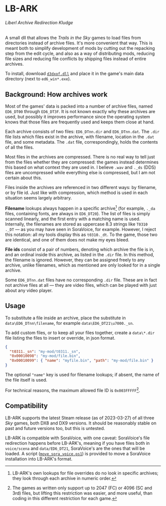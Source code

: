 # LB-ARK
###### Liberl Archive Redirection Kludge

A small dll that allows the *Trails in the Sky* games to load files from
directories instead of archive files. It's more convenient that way. This is
meant both to simplify development of mods by cutting out the repacking step
from the edit cycle, and also as a way of distributing mods, reducing file
sizes and reducing file conflicts by shipping files instead of entire archives.

To install, download
[`d3dxof.dll`](https://github.com/Kyuuhachi/LB-ARK/releases/latest) and
place it in the game's main data directory (next to `ed6_win*.exe`).

## Background: How archives work

Most of the games' data is packed into a number of archive files, named
`ED6_DT00` through `ED6_DT3F`. It is not known exactly why these archives are
used, but possibly it improves performance since the operating system knows
that those files are frequently used and keeps them close at hand.

Each archive consists of two files: `ED6_DTnn.dir` and `ED6_DTnn.dat`. The
`.dir` file lists which files exist in the archive, with filename, location in
the `.dat` file, and some metadata. The `.dat` file, correspondingly, holds the
contents of all the files.

Most files in the archives are compressed. There is no real way to tell just
from the files whether they are compressed: the games instead determines this
based on what context they are used in. I believe `.wav` and `._ds` (DDS) files
are uncompressed while everything else is compressed, but I am not certain
about this.

Files inside the archives are referenced in two different ways: by filename, or
by file id. Just like with compression, which method is used in each situation
seems largely arbitrary.

**Filename** lookups always happen in a specific archive[^specific] (for example, `._da`
files, containing fonts, are always in `ED6_DT20`). The list of files is simply
scanned linearly, and the first entry with a matching name is used. Internally,
the filenames are stored as uppercase 8.3 strings like `T0310   ._DT` — as you
may have seen in SoraVoice, for example. However, I reject this notation: all
my tools display this as `t0310._dt`. To the game, those two are identical, and
one of them does not make my eyes bleed.

**File ids** consist of a pair of numbers, denoting which archive the file is
in, and an ordinal inside this archive, as listed in the `.dir` file. In this
method, the filename is ignored. However, they can be assigned freely to any
archive, unlike filenames, which as mentioned are only looked for in a single
archive.

Some `ED6_DTnn.dat` files have no corresponding `.dir` file. These are in fact
not archive files at all — they are video files, which can be played with just
about any video player.

## Usage

To substitute a file inside an archive, place the substitute in
`data\ED6_DTnn\filename`, for example `data\ED6_DT21\u7000._sn`.

To add custom files, or to keep all your files together, create a `data\*.dir`
file listing the files to insert or override, in json format.

```json
{
  "t0311._sn": "my-mod/t0311._sn",
  "0x00010098": "my-mod/file.bin",
  "0x00010099": { "name": "myfile.bin", "path": "my-mod/file.bin" }
}
```

The optional `"name"` key is used for filename lookups; if absent, the name of
the file itself is used.

For technical reasons, the maximum allowed file ID is `0x003FFFFF`[^65536].

## Compatibility

LB-ARK supports the latest Steam release (as of 2023-03-27) of all three *Sky*
games, both DX8 and DX9 versions. It should be reasonably stable on past and
future versions too, but this is untested.

LB-ARK is compatible with SoraVoice, with one caveat: SoraVoice's file redirection
happens before LB-ARK's, meaning if you have files both in `voice/scena` and
`data/ED6_DT21`, SoraVoice's are the ones that will be loaded. A script
([`move_sora_voice.ps1`](https://github.com/Kyuuhachi/LB-ARK/raw/main/move_sora_voice.ps1))
is provided to move a SoraVoice installation into LB-ARK's format.

[^specific]: LB-ARK's own lookups for file overrides do no look in specific
  archives; they look through each archive in numeric order.
[^65536]: The games as written only support up to 2047 (FC) or 4096 (SC and 3rd)
  files, but lifting this restriction was easier, and more useful, than coding
  in this different restriction for each game.
